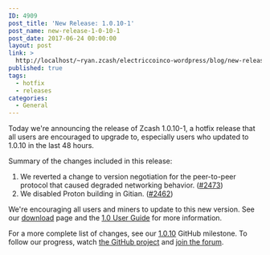 ```yaml
---
ID: 4909
post_title: 'New Release: 1.0.10-1'
post_name: new-release-1-0-10-1
post_date: 2017-06-24 00:00:00
layout: post
link: >
  http://localhost/~ryan.zcash/electriccoinco-wordpress/blog/new-release-1-0-10-1/
published: true
tags:
  - hotfix
  - releases
categories:
  - General
---
```

<p>Today we're announcing the release of Zcash 1.0.10-1, a hotfix release that all users are encouraged to upgrade to, especially users who updated to 1.0.10 in the last 48 hours.</p>
<p>Summary of the changes included in this release:</p>
<ol class="arabic simple">
<li>We reverted a change to version negotiation for the peer-to-peer protocol that caused degraded networking behavior. (<a class="reference external" href="https://github.com/zcash/zcash/pull/2473">#2473</a>)</li>
<li>We disabled Proton building in Gitian. (<a class="reference external" href="https://github.com/zcash/zcash/pull/2462">#2462</a>)</li>
</ol>
<p>We're encouraging all users and miners to update to this new version. See our <a class="reference external" href="https://z.cash/download.html">download</a> page and the <a class="reference external" href="https://github.com/zcash/zcash/wiki/1.0-User-Guide">1.0 User Guide</a> for more information.</p>
<p>For a more complete list of changes, see our <a class="reference external" href="https://github.com/zcash/zcash/milestone/54?closed=1">1.0.10</a> GitHub milestone. To follow our progress, watch <a class="reference external" href="https://github.com/zcash/zcash/milestones">the GitHub project</a> and <a class="reference external" href="https://forum.z.cash/">join the forum</a>.</p>
